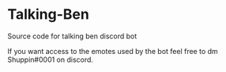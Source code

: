 # Talking-Ben
Source code for talking ben discord bot

If you want access to the emotes used by the bot feel free to dm Shuppin#0001 on discord.
